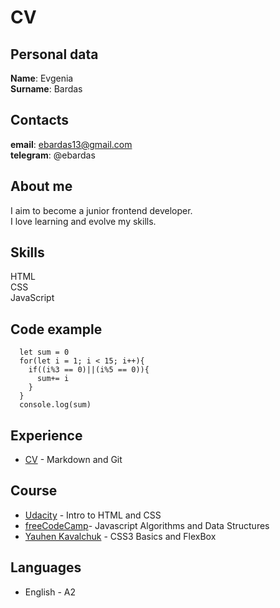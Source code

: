 # CV
## Personal data
**Name**: Evgenia  
**Surname**: Bardas

## Contacts
**email**: ebardas13@gmail.com  
**telegram**: @ebardas  

## About me
I aim to become a junior frontend developer.  
I love learning and evolve my skills. 

## Skills
HTML  
CSS  
JavaScript  

## Code example 
```
  let sum = 0 
  for(let i = 1; i < 15; i++){
    if((i%3 == 0)||(i%5 == 0)){
      sum+= i
    }  
  }
  console.log(sum)
```  
## Experience
- [CV](https://ebardas.github.io/rsschool-cv/cv) - Markdown and Git 

## Course
- [Udacity](https://learn.udacity.com/) - Intro to HTML and CSS 
- [freeCodeCamp](https://www.freecodecamp.org/learn)- Javascript Algorithms and Data Structures
- [Yauhen Kavalchuk](https://github.com/YauhenKavalchuk/css3) - CSS3 Basics and FlexBox

## Languages
- English - A2
